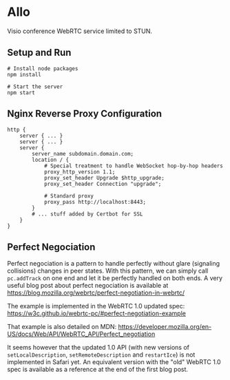 # Allo

Visio conference WebRTC service limited to STUN.

## Setup and Run

```shell
# Install node packages
npm install

# Start the server
npm start
```

## Nginx Reverse Proxy Configuration

```nginx
http {
	server { ... }
	server { ... }
	server {
		server_name subdomain.domain.com;
		location / {
			# Special treatment to handle WebSocket hop-by-hop headers
			proxy_http_version 1.1;
			proxy_set_header Upgrade $http_upgrade;
			proxy_set_header Connection "upgrade";

			# Standard proxy
			proxy_pass http://localhost:8443;
		}
		# ... stuff added by Certbot for SSL
	}
}
```

## Perfect Negociation

Perfect negociation is a pattern to handle perfectly
without glare (signaling collisions) changes in peer states.
With this pattern, we can simply call `pc.addTrack`
on one end and let it be perfectly handled on both ends.
A very useful blog post about perfect negociation is available at
https://blog.mozilla.org/webrtc/perfect-negotiation-in-webrtc/

The example is implemented in the WebRTC 1.0 updated spec:
https://w3c.github.io/webrtc-pc/#perfect-negotiation-example

That example is also detailed on MDN:
https://developer.mozilla.org/en-US/docs/Web/API/WebRTC_API/Perfect_negotiation

It seems however that the updated 1.0 API
(with new versions of `setLocalDescription`,
`setRemoteDescription` and `restartIce`)
is not implemented in Safari yet.
An equivalent version with the "old" WebRTC 1.0 spec
is available as a reference at the end of the first blog post.
